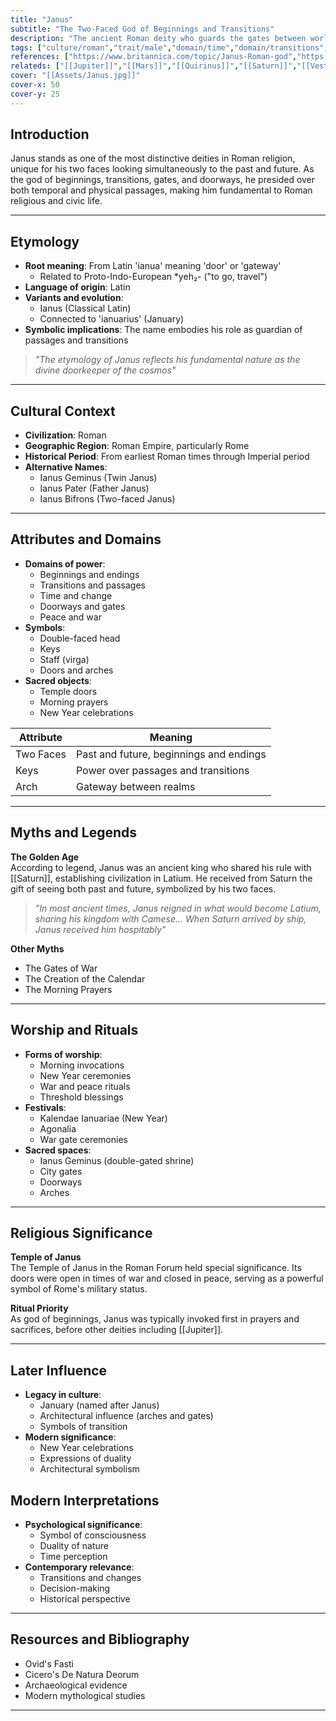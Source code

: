 ```yaml
---
title: "Janus"
subtitle: "The Two-Faced God of Beginnings and Transitions"
description: "The ancient Roman deity who guards the gates between worlds, watching both past and future with his twin faces"
tags: ["culture/roman","trait/male","domain/time","domain/transitions","domain/gates","trait/deity","trait/dual_nature"]
references: ["https://www.britannica.com/topic/Janus-Roman-god","https://en.wikipedia.org/wiki/Janus","https://www.ancient.eu/Janus/"]
relateds: ["[[Jupiter]]","[[Mars]]","[[Quirinus]]","[[Saturn]]","[[Vesta]]"]
cover: "[[Assets/Janus.jpg]]"
cover-x: 50
cover-y: 25
---
```

## Introduction
Janus stands as one of the most distinctive deities in Roman religion, unique for his two faces looking simultaneously to the past and future. As the god of beginnings, transitions, gates, and doorways, he presided over both temporal and physical passages, making him fundamental to Roman religious and civic life.

---

## Etymology

- **Root meaning**: From Latin 'ianua' meaning 'door' or 'gateway'
  - Related to Proto-Indo-European *yeh₂- ("to go, travel")
- **Language of origin**: Latin
- **Variants and evolution**:
  - Ianus (Classical Latin)
  - Connected to 'ianuarius' (January)
- **Symbolic implications**: The name embodies his role as guardian of passages and transitions

> _"The etymology of Janus reflects his fundamental nature as the divine doorkeeper of the cosmos"_

---

## Cultural Context

- **Civilization**: Roman
- **Geographic Region**: Roman Empire, particularly Rome
- **Historical Period**: From earliest Roman times through Imperial period
- **Alternative Names**:
  - Ianus Geminus (Twin Janus)
  - Ianus Pater (Father Janus)
  - Ianus Bifrons (Two-faced Janus)

---

## Attributes and Domains

- **Domains of power**:
  - Beginnings and endings
  - Transitions and passages
  - Time and change
  - Doorways and gates
  - Peace and war
- **Symbols**:
  - Double-faced head
  - Keys
  - Staff (virga)
  - Doors and arches
- **Sacred objects**:
  - Temple doors
  - Morning prayers
  - New Year celebrations

| Attribute | Meaning |
|-----------|----------|
| Two Faces | Past and future, beginnings and endings |
| Keys | Power over passages and transitions |
| Arch | Gateway between realms |

---

## Myths and Legends

**The Golden Age**  
According to legend, Janus was an ancient king who shared his rule with [[Saturn]], establishing civilization in Latium. He received from Saturn the gift of seeing both past and future, symbolized by his two faces.

> _"In most ancient times, Janus reigned in what would become Latium, sharing his kingdom with Camese... When Saturn arrived by ship, Janus received him hospitably"_

**Other Myths**
- The Gates of War
- The Creation of the Calendar
- The Morning Prayers

---

## Worship and Rituals

- **Forms of worship**:
  - Morning invocations
  - New Year ceremonies
  - War and peace rituals
  - Threshold blessings
- **Festivals**:
  - Kalendae Ianuariae (New Year)
  - Agonalia
  - War gate ceremonies
- **Sacred spaces**:
  - Ianus Geminus (double-gated shrine)
  - City gates
  - Doorways
  - Arches

---

## Religious Significance

**Temple of Janus**  
The Temple of Janus in the Roman Forum held special significance. Its doors were open in times of war and closed in peace, serving as a powerful symbol of Rome's military status.

**Ritual Priority**  
As god of beginnings, Janus was typically invoked first in prayers and sacrifices, before other deities including [[Jupiter]].

---

## Later Influence

- **Legacy in culture**:
  - January (named after Janus)
  - Architectural influence (arches and gates)
  - Symbols of transition
- **Modern significance**:
  - New Year celebrations
  - Expressions of duality
  - Architectural symbolism

## Modern Interpretations

- **Psychological significance**:
  - Symbol of consciousness
  - Duality of nature
  - Time perception
- **Contemporary relevance**:
  - Transitions and changes
  - Decision-making
  - Historical perspective

---

## Resources and Bibliography

- Ovid's Fasti
- Cicero's De Natura Deorum
- Archaeological evidence
- Modern mythological studies

---